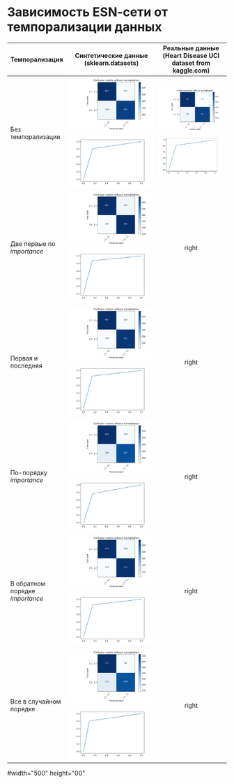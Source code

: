 # Зависимость ESN-cети от темпорализации данных

Темпорализация |Синтетические данные <br>  (sklearn.datasets)  | Реальные данные <br> (Heart Disease UCI dataset from kaggle.com)
:------- | :----: | :----: 
Без темпорализации  | <img src="pics/cnfSynth.png"> <img src="pics/notempoSynth.png">|  <img src="pics/cnfSynth.png"> <img src="pics/notempoSynth.png">
Две первые по *importance*  |<img src="pics/1st2ndcnfSynth.png"> <img src="pics/1st2ndSynth.png">|right
Первая и последняя  |<img src="pics/1stEndcnfSynth.png"> <img src="pics/1stEndSynth.png"> |right
По-порядку *importance* |<img src="pics/ordcnfSynth.png"> <img src="pics/ordSynth.png"> |right
В обратном порядке *importance*|<img src="pics/nonordcnfSynth.png"> <img src="pics/nonordSynth.png"> |right
Все в случайном порядке|<img src="pics/shuffcnfSynth.png"> <img src="pics/shuffSynth.png"> |right

#width="500" height="00"
